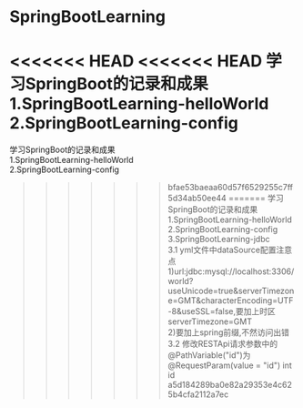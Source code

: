 # SpringBootLearning
<<<<<<< HEAD
<<<<<<< HEAD
学习SpringBoot的记录和成果
1.SpringBootLearning-helloWorld
2.SpringBootLearning-config
=======
学习SpringBoot的记录和成果  
1.SpringBootLearning-helloWorld  
2.SpringBootLearning-config  
>>>>>>> bfae53baeaa60d57f6529255c7ff5d34ab50ee44
=======
学习SpringBoot的记录和成果
1.SpringBootLearning-helloWorld
2.SpringBootLearning-config  
3.SpringBootLearning-jdbc  
3.1 yml文件中dataSource配置注意点  
  1)url:jdbc:mysql://localhost:3306/world?useUnicode=true&serverTimezone=GMT&characterEncoding=UTF-8&useSSL=false,要加上时区serverTimezone=GMT  
  2)要加上spring前缀,不然访问出错  
3.2 修改RESTApi请求参数中的@PathVariable("id")为@RequestParam(value = "id") int id
>>>>>>> a5d184289ba0e82a29353e4c625b4cfa2112a7ec
